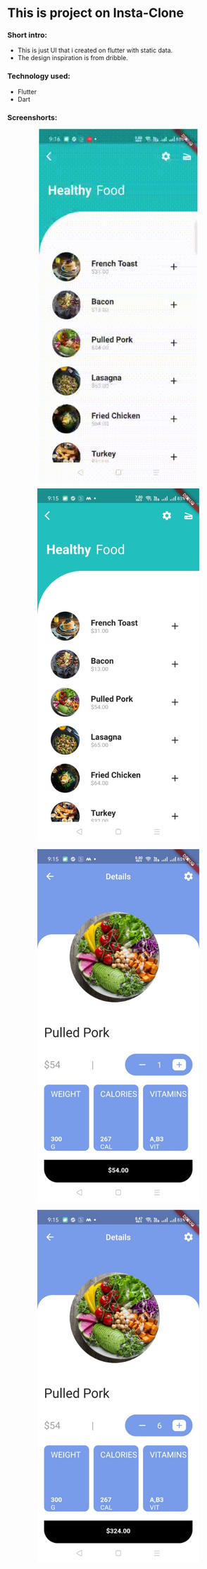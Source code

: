 # This is project on Insta-Clone
### Short intro:
* This is just UI that i created on flutter with static data.
* The design inspiration is from dribble.
 ### Technology used:
 * Flutter
 * Dart
  ### Screenshorts:
 <p align="center">
  <img align="center" src="img/1.gif" height=800> 
 </p>
 <p align="center">
  <img src="img/1.jpeg" height=800>
 </p>
 <p align="center">
  <img src="img/2.jpeg" height=800>
 </p>
 <p align="center">
  <img src="img/3.jpeg" height=800>
 </p>